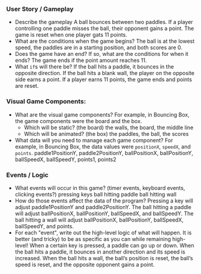 ### User Story / Gameplay
- Describe the gameplay
    A ball bounces between two paddles. If a player controlling one paddle misses the ball, their opponent gains a point. The game is reset when one player gats 11 points.
- What are the conditions when the game begins? 
    The ball is at the lowest speed, the paddles are in a starting position, and both scores are 0.
- Does the game have an end? If so, what are the conditions for when it ends?
    The game ends if the point amount reaches 11.
- What `if`s will there be?
    If the ball hits a paddle, it bounces in the opposite direction.
    If the ball hits a blank wall, the player on the opposite side earns a point.
    If a player earns 11 points, the game ends and points are reset.


### Visual Game Components:
- What are the visual game components? For example, in Bouncing Box, the game components were the board and the box.
  - Which will be static? (the board)
        the walls, the board, the middle line
  - Which will be animated? (the box)
        the paddles, the ball, the scores
- What data will you need to manage each game component? For example, in Bouncing Box, the data values were `positionX`, `speedX`, and `points`.
    paddle1PositionY, paddle2PositionY, ballPositionX, ballPositionY, ballSpeedX, ballSpeedY, points1, points2

### Events / Logic 
- What events will occur in this game? (timer events, keyboard events, clicking events?)
    pressing keys
    ball hitting paddle
    ball hitting wall
- How do those events affect the data of the program?
    Pressing a key will adjust paddle1PositionY and paddle2PositionY.
    The ball hitting a paddle will adjust ballPositionX, ballPositionY, ballSpeedX, and ballSpeedY.
    The ball hitting a wall will adjust ballPositionX, ballPositionY, ballSpeedX, ballSpeedY, and points.
- For each "event", write out the high-level logic of what will happen. It is better (and tricky) to be as specific as you can while remaining high-level!
    When a certain key is pressed, a paddle can go up or down.
    When the ball hits a paddle, it bounces in another direction and its speed is increased.
    When the ball hits a wall, the ball’s position is reset, the ball’s speed is reset, and the opposite opponent gains a point.
